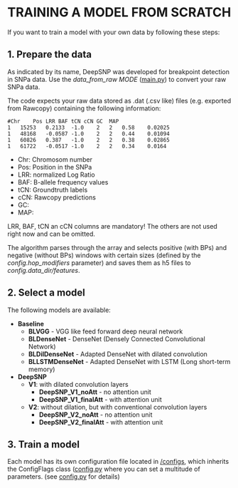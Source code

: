 # TRAINING A MODEL FROM SCRATCH

If you want to train a model with your own data by following these steps:

## 1. Prepare the data
As indicated by its name, DeepSNP was developed for breakpoint detection in SNPa data.
Use the *data_from_raw MODE* ([main.py](main.py)) to convert your raw SNPa data.

The code expects your raw data stored as .dat (.csv like) files (e.g. exported from Rawcopy) containing the following information:
```
#Chr	Pos	LRR	BAF	tCN	cCN	GC	MAP
1	15253	0.2133	-1.0	2	2	0.58	0.02025
1	48168	-0.0587	-1.0	2	2	0.44	0.01094
1	60826	0.387	-1.0	2	2	0.38	0.02865
1	61722	-0.0517	-1.0	2	2	0.34	0.0164
```
* Chr: Chromosom number
* Pos: Position in the SNPa
* LRR: normalized Log Ratio
* BAF: B-allele frequency values
* tCN: Groundtruth labels
* cCN: Rawcopy predictions
* GC:
* MAP: 

LRR, BAF, tCN an cCN columns are mandatory! The others are not used right now and can be omitted.

The algorithm parses through the array and selects positive (with BPs) and negative (without BPs) windows with certain sizes (defined by the *config.hop_modifiers* parameter) and saves them as h5 files to *config.data_dir/features*.

## 2. Select a model
The following models are available:
* **Baseline**
    * **BLVGG**             - VGG like feed forward deep neural network
    * **BLDenseNet**        - DenseNet (Densely Connected Convolutional Network)
    * **BLDilDenseNet**     - Adapted DenseNet with dilated convolution
    * **BLLSTMDenseNet**    - Adapted DenseNet with LSTM (Long short-term memory)
* **DeepSNP**
    * **V1**: with dilated convolution layers
        * **DeepSNP_V1_noAtt**      - no attention unit
        * **DeepSNP_V1_finalAtt**   - with attention unit
    * **V2**: without dilation, but with conventional convolution layers
        * **DeepSNP_V2_noAtt**      - no attention unit
        * **DeepSNP_V2_finalAtt**   - with attention unit

## 3. Train a model
Each model has its own configuration file located in [/configs](configs), which inherits the ConfigFlags class ([config.py](configs/config.py) where you can set a multitude of parameters. (see [config.py](configs/config.py) for details)
